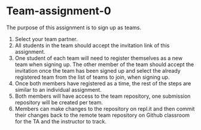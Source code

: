 # Team-assignment-0

The purpose of this assignment is to sign up as teams.

1. Select your team partner.
2. All students in the team should accept the invitation link of this assignment.
3. One student of each team will need to register themselves as a new team when signing up. The other member of the team should accept the invitation once the team has been signed up and select the already registered team from the list of teams to join, when signing up.
4. Once both members have registered as a time, the rest of the steps are similar to an individual assignment.
5. Both members will have access to the team repository, one submission repository will be created per team.
6. Members can make changes to the repository on repl.it and then commit their changes back to the remote team repository on Github classroom for the TA and the instructor to track.

